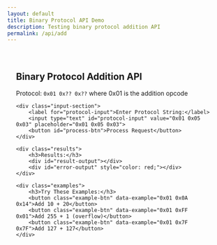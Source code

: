 ```yaml
---
layout: default
title: Binary Protocol API Demo
description: Testing binary protocol addition API
permalink: /api/add
---
```


<div class="api-demo">
    <h2>Binary Protocol Addition API</h2>
    <p>Protocol: <code>0x01 0x?? 0x??</code> where 0x01 is the addition opcode</p>
    
    <div class="input-section">
        <label for="protocol-input">Enter Protocol String:</label>
        <input type="text" id="protocol-input" value="0x01 0x05 0x03" placeholder="0x01 0x05 0x03">
        <button id="process-btn">Process Request</button>
    </div>
    
    <div class="results">
        <h3>Results:</h3>
        <div id="result-output"></div>
        <div id="error-output" style="color: red;"></div>
    </div>
    
    <div class="examples">
        <h3>Try These Examples:</h3>
        <button class="example-btn" data-example="0x01 0x0A 0x14">Add 10 + 20</button>
        <button class="example-btn" data-example="0x01 0xFF 0x01">Add 255 + 1 (overflow)</button>
        <button class="example-btn" data-example="0x01 0x7F 0x7F">Add 127 + 127</button>
    </div>
</div>

<script type="module">
    import '/mataiodoxion_2026/assets/js/binary-api.js';
    
    const api = new window.BinaryAPI();
    const input = document.getElementById('protocol-input');
    const processBtn = document.getElementById('process-btn');
    const resultOutput = document.getElementById('result-output');
    const errorOutput = document.getElementById('error-output');
    
    async function processRequest() {
        try {
            errorOutput.textContent = '';
            const inputValue = input.value.trim();
            
            if (!inputValue) {
                throw new Error('Please enter a protocol string');
            }
            
            const result = await api.processRequest(inputValue);
            const hexResult = api.resultToHex(result);
            
            // Parse the result for display
            if (result.length === 2 && result[0] === 0x01) {
                const sum = result[1];
                resultOutput.innerHTML = `
                    <strong>Success!</strong><br>
                    Raw Result: <code>${hexResult}</code><br>
                    Decoded: Addition result = ${sum}
                `;
            } else if (result.length === 1 && result[0] === 0xFF) {
                resultOutput.innerHTML = `
                    <strong>Error from API:</strong><br>
                    Raw Result: <code>${hexResult}</code><br>
                    Message: Invalid request or unknown opcode
                `;
            } else {
                resultOutput.innerHTML = `
                    <strong>Unexpected Result:</strong><br>
                    Raw Result: <code>${hexResult}</code>
                `;
            }
        } catch (error) {
            errorOutput.textContent = `Error: ${error.message}`;
            resultOutput.textContent = '';
        }
    }
    
    processBtn.addEventListener('click', processRequest);
    
    // Handle example buttons
    document.querySelectorAll('.example-btn').forEach(btn => {
        btn.addEventListener('click', () => {
            input.value = btn.dataset.example;
            processRequest();
        });
    });
    
    // Process on Enter key
    input.addEventListener('keypress', (e) => {
        if (e.key === 'Enter') {
            processRequest();
        }
    });
</script>

<style>
.api-demo {
    max-width: 800px;
    margin: 0 auto;
    padding: 20px;
}

.input-section {
    margin: 20px 0;
    padding: 20px;
    background: #f5f5f5;
    border-radius: 5px;
}

.input-section label {
    display: block;
    margin-bottom: 10px;
    font-weight: bold;
}

.input-section input {
    width: 300px;
    padding: 8px;
    margin-right: 10px;
    font-family: monospace;
}

.input-section button {
    padding: 8px 15px;
    background: #007cba;
    color: white;
    border: none;
    border-radius: 3px;
    cursor: pointer;
}

.results {
    margin: 20px 0;
    padding: 20px;
    background: #f9f9f9;
    border-radius: 5px;
    min-height: 80px;
}

.examples {
    margin: 20px 0;
}

.example-btn {
    margin: 5px;
    padding: 5px 10px;
    background: #28a745;
    color: white;
    border: none;
    border-radius: 3px;
    cursor: pointer;
    font-family: monospace;
}

.example-btn:hover {
    background: #218838;
}
</style>